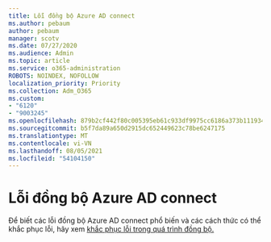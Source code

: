 ```yaml
---
title: Lỗi đồng bộ Azure AD connect
ms.author: pebaum
author: pebaum
manager: scotv
ms.date: 07/27/2020
ms.audience: Admin
ms.topic: article
ms.service: o365-administration
ROBOTS: NOINDEX, NOFOLLOW
localization_priority: Priority
ms.collection: Adm_O365
ms.custom:
- "6120"
- "9003245"
ms.openlocfilehash: 879b2cf442f80c005395eb61c933df9975cc6186a373b1119348b9b1d4e7a9c5
ms.sourcegitcommit: b5f7da89a650d2915dc652449623c78be6247175
ms.translationtype: MT
ms.contentlocale: vi-VN
ms.lasthandoff: 08/05/2021
ms.locfileid: "54104150"
---
```

# <a name="azure-ad-connect-sync-errors"></a>Lỗi đồng bộ Azure AD connect

Để biết các lỗi đồng bộ Azure AD connect phổ biến và các cách thức có thể khắc phục lỗi, hãy xem [khắc phục lỗi trong quá trình đồng bộ.](https://docs.microsoft.com/azure/active-directory/hybrid/tshoot-connect-sync-errors)